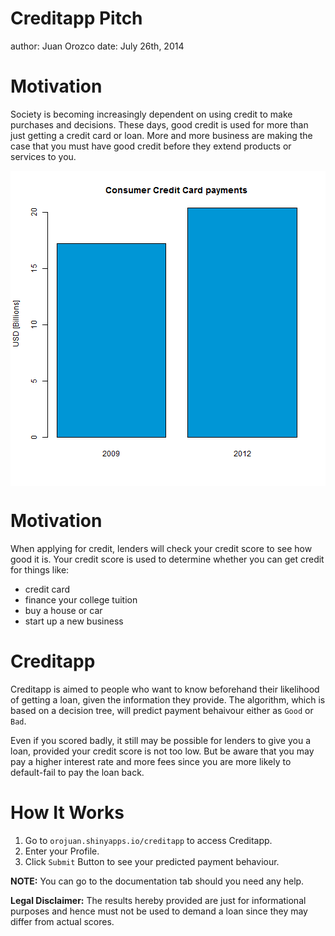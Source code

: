 Creditapp Pitch
========================================================
author: Juan Orozco
date: July 26th, 2014


Motivation
========================================================

Society is becoming increasingly dependent on using credit
to make purchases and decisions. These days, good credit
is used for more than just getting a credit card or loan.
More and more business are making the case that you must
have good credit before they extend products or services to
you.

<img src="documentation-figure/unnamed-chunk-1.png" title="plot of chunk unnamed-chunk-1" alt="plot of chunk unnamed-chunk-1" style="display: block; margin: auto;" />



Motivation
========================================================

When applying for credit, lenders will check your credit
score to see how good it is. Your credit score is used to
determine whether you can get credit for things like:
* credit card
* finance your college tuition
* buy a house or car
* start up a new business


Creditapp
========================================================

Creditapp is aimed to people who want to know beforehand
their likelihood of getting a loan, given the information they
provide. The algorithm, which is based on a decision tree, will
predict payment behaivour either as `Good` or `Bad`. 

Even if you scored badly, it still may be possible for lenders to
give you a loan, provided your credit score is not too low. But be
aware that you may pay a higher interest rate and more fees since
you are more likely to default-fail to pay the loan back.


How It Works
========================================================

1. Go to `orojuan.shinyapps.io/creditapp` to access Creditapp.
2. Enter your Profile.
3. Click `Submit` Button to see your predicted payment behaviour.

**NOTE:** You can go to the documentation tab should you need any help.

**Legal Disclaimer:** The results hereby provided are just for
informational purposes and hence must not be used to demand a loan
since they may differ from actual scores.

